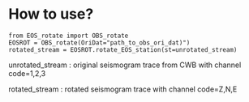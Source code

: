 # How to use?

```
from EOS_rotate import OBS_rotate
EOSROT = OBS_rotate(OriDat="path_to_obs_ori_dat)")
rotated_stream = EOSROT.rotate_EOS_station(st=unrotated_stream)
```

unrotated_stream : original seismogram trace from CWB with channel code=1,2,3

rotated_stream : rotated seismogram trace with channel code=Z,N,E
